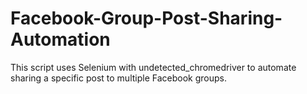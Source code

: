 # Facebook-Group-Post-Sharing-Automation
This script uses Selenium with undetected_chromedriver to automate sharing a specific post to multiple Facebook groups.
